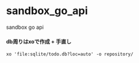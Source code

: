# sandbox_go_api
sandbox go api

#### db周りはxoで作成 + 手直し
```
xo 'file:sqlite/todo.db?loc=auto' -o repository/
```
